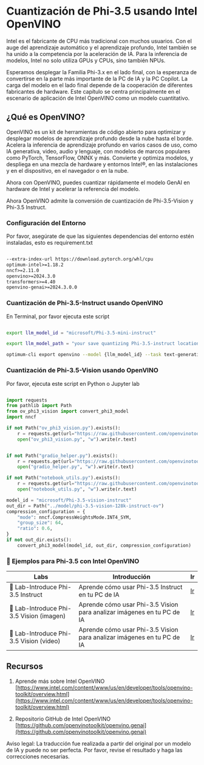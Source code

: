 # **Cuantización de Phi-3.5 usando Intel OpenVINO**

Intel es el fabricante de CPU más tradicional con muchos usuarios. Con el auge del aprendizaje automático y el aprendizaje profundo, Intel también se ha unido a la competencia por la aceleración de IA. Para la inferencia de modelos, Intel no solo utiliza GPUs y CPUs, sino también NPUs.

Esperamos desplegar la Familia Phi-3.x en el lado final, con la esperanza de convertirse en la parte más importante de la PC de IA y la PC Copilot. La carga del modelo en el lado final depende de la cooperación de diferentes fabricantes de hardware. Este capítulo se centra principalmente en el escenario de aplicación de Intel OpenVINO como un modelo cuantitativo.

## **¿Qué es OpenVINO?**

OpenVINO es un kit de herramientas de código abierto para optimizar y desplegar modelos de aprendizaje profundo desde la nube hasta el borde. Acelera la inferencia de aprendizaje profundo en varios casos de uso, como IA generativa, video, audio y lenguaje, con modelos de marcos populares como PyTorch, TensorFlow, ONNX y más. Convierte y optimiza modelos, y despliega en una mezcla de hardware y entornos Intel®, en las instalaciones y en el dispositivo, en el navegador o en la nube.

Ahora con OpenVINO, puedes cuantizar rápidamente el modelo GenAI en hardware de Intel y acelerar la referencia del modelo.

Ahora OpenVINO admite la conversión de cuantización de Phi-3.5-Vision y Phi-3.5 Instruct.

### **Configuración del Entorno**

Por favor, asegúrate de que las siguientes dependencias del entorno estén instaladas, esto es requirement.txt

```txt

--extra-index-url https://download.pytorch.org/whl/cpu
optimum-intel>=1.18.2
nncf>=2.11.0
openvino>=2024.3.0
transformers>=4.40
openvino-genai>=2024.3.0.0

```

### **Cuantización de Phi-3.5-Instruct usando OpenVINO**

En Terminal, por favor ejecuta este script

```bash

export llm_model_id = "microsoft/Phi-3.5-mini-instruct"

export llm_model_path = "your save quantizing Phi-3.5-instruct location"

optimum-cli export openvino --model {llm_model_id} --task text-generation-with-past --weight-format int4 --group-size 128 --ratio 0.6  --sym  --trust-remote-code {llm_model_path}

```

### **Cuantización de Phi-3.5-Vision usando OpenVINO**

Por favor, ejecuta este script en Python o Jupyter lab

```python

import requests
from pathlib import Path
from ov_phi3_vision import convert_phi3_model
import nncf

if not Path("ov_phi3_vision.py").exists():
    r = requests.get(url="https://raw.githubusercontent.com/openvinotoolkit/openvino_notebooks/latest/notebooks/phi-3-vision/ov_phi3_vision.py")
    open("ov_phi3_vision.py", "w").write(r.text)


if not Path("gradio_helper.py").exists():
    r = requests.get(url="https://raw.githubusercontent.com/openvinotoolkit/openvino_notebooks/latest/notebooks/phi-3-vision/gradio_helper.py")
    open("gradio_helper.py", "w").write(r.text)

if not Path("notebook_utils.py").exists():
    r = requests.get(url="https://raw.githubusercontent.com/openvinotoolkit/openvino_notebooks/latest/utils/notebook_utils.py")
    open("notebook_utils.py", "w").write(r.text)

model_id = "microsoft/Phi-3.5-vision-instruct"
out_dir = Path("../model/phi-3.5-vision-128k-instruct-ov")
compression_configuration = {
    "mode": nncf.CompressWeightsMode.INT4_SYM,
    "group_size": 64,
    "ratio": 0.6,
}
if not out_dir.exists():
    convert_phi3_model(model_id, out_dir, compression_configuration)

```

### **🤖 Ejemplos para Phi-3.5 con Intel OpenVINO**

| Labs    | Introducción | Ir |
| -------- | ------- |  ------- |
| 🚀 Lab-Introduce Phi-3.5 Instruct  | Aprende cómo usar Phi-3.5 Instruct en tu PC de IA    |  [Ir](../../../../../code/09.UpdateSamples/Aug/intel-phi35-instruct-zh.ipynb)    |
| 🚀 Lab-Introduce Phi-3.5 Vision (imagen) | Aprende cómo usar Phi-3.5 Vision para analizar imágenes en tu PC de IA      |  [Ir](../../../../../code/09.UpdateSamples/Aug/intel-phi35-vision-img.ipynb)    |
| 🚀 Lab-Introduce Phi-3.5 Vision (video)   | Aprende cómo usar Phi-3.5 Vision para analizar imágenes en tu PC de IA    |  [Ir](../../../../../code/09.UpdateSamples/Aug/intel-phi35-vision-video.ipynb)    |

## **Recursos**

1. Aprende más sobre Intel OpenVINO [https://www.intel.com/content/www/us/en/developer/tools/openvino-toolkit/overview.html](https://www.intel.com/content/www/us/en/developer/tools/openvino-toolkit/overview.html)

2. Repositorio GitHub de Intel OpenVINO [https://github.com/openvinotoolkit/openvino.genai](https://github.com/openvinotoolkit/openvino.genai)

Aviso legal: La traducción fue realizada a partir del original por un modelo de IA y puede no ser perfecta. 
Por favor, revise el resultado y haga las correcciones necesarias.